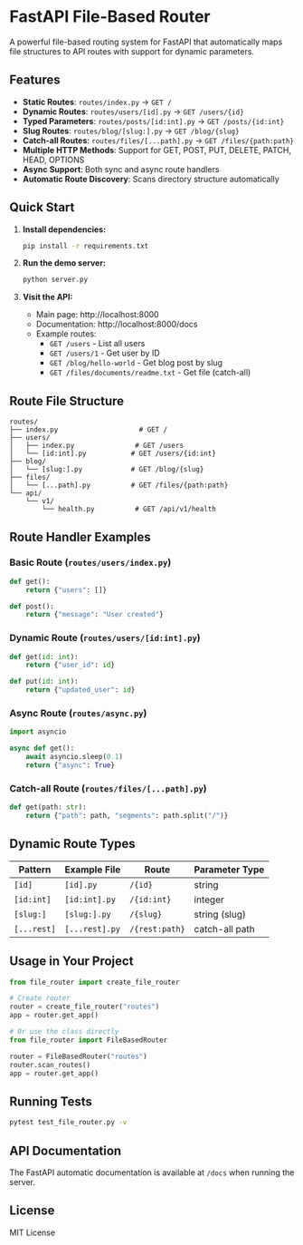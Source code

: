 # FastAPI File-Based Router

A powerful file-based routing system for FastAPI that automatically maps file structures to API routes with support for dynamic parameters.

## Features

- **Static Routes**: `routes/index.py` → `GET /`
- **Dynamic Routes**: `routes/users/[id].py` → `GET /users/{id}`
- **Typed Parameters**: `routes/posts/[id:int].py` → `GET /posts/{id:int}`
- **Slug Routes**: `routes/blog/[slug:].py` → `GET /blog/{slug}`
- **Catch-all Routes**: `routes/files/[...path].py` → `GET /files/{path:path}`
- **Multiple HTTP Methods**: Support for GET, POST, PUT, DELETE, PATCH, HEAD, OPTIONS
- **Async Support**: Both sync and async route handlers
- **Automatic Route Discovery**: Scans directory structure automatically

## Quick Start

1. **Install dependencies:**
   ```bash
   pip install -r requirements.txt
   ```

2. **Run the demo server:**
   ```bash
   python server.py
   ```

3. **Visit the API:**
   - Main page: http://localhost:8000
   - Documentation: http://localhost:8000/docs
   - Example routes:
     - `GET /users` - List all users
     - `GET /users/1` - Get user by ID
     - `GET /blog/hello-world` - Get blog post by slug
     - `GET /files/documents/readme.txt` - Get file (catch-all)

## Route File Structure

```
routes/
├── index.py                    # GET /
├── users/
│   ├── index.py               # GET /users
│   └── [id:int].py           # GET /users/{id:int}
├── blog/
│   └── [slug:].py            # GET /blog/{slug}
├── files/
│   └── [...path].py          # GET /files/{path:path}
└── api/
    └── v1/
        └── health.py          # GET /api/v1/health
```

## Route Handler Examples

### Basic Route (`routes/users/index.py`)
```python
def get():
    return {"users": []}

def post():
    return {"message": "User created"}
```

### Dynamic Route (`routes/users/[id:int].py`)
```python
def get(id: int):
    return {"user_id": id}

def put(id: int):
    return {"updated_user": id}
```

### Async Route (`routes/async.py`)
```python
import asyncio

async def get():
    await asyncio.sleep(0.1)
    return {"async": True}
```

### Catch-all Route (`routes/files/[...path].py`)
```python
def get(path: str):
    return {"path": path, "segments": path.split("/")}
```

## Dynamic Route Types

| Pattern | Example File | Route | Parameter Type |
|---------|-------------|-------|----------------|
| `[id]` | `[id].py` | `/{id}` | string |
| `[id:int]` | `[id:int].py` | `/{id:int}` | integer |
| `[slug:]` | `[slug:].py` | `/{slug}` | string (slug) |
| `[...rest]` | `[...rest].py` | `/{rest:path}` | catch-all path |

## Usage in Your Project

```python
from file_router import create_file_router

# Create router
router = create_file_router("routes")
app = router.get_app()

# Or use the class directly
from file_router import FileBasedRouter

router = FileBasedRouter("routes")
router.scan_routes()
app = router.get_app()
```

## Running Tests

```bash
pytest test_file_router.py -v
```

## API Documentation

The FastAPI automatic documentation is available at `/docs` when running the server.

## License

MIT License